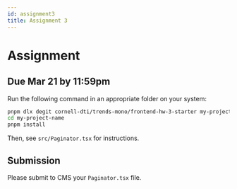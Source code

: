 ```yaml
---
id: assignment3
title: Assignment 3
---
```


# Assignment

## Due Mar 21 by 11:59pm

Run the following command in an appropriate folder on your system:

```bash
pnpm dlx degit cornell-dti/trends-mono/frontend-hw-3-starter my-project-name
cd my-project-name
pnpm install
```

Then, see `src/Paginator.tsx` for instructions.

## Submission

Please submit to CMS your `Paginator.tsx` file.
